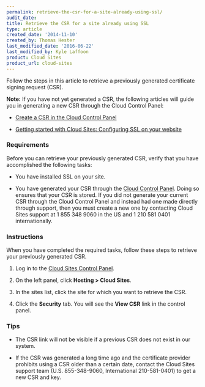 ```yaml
---
permalink: retrieve-the-csr-for-a-site-already-using-ssl/
audit_date:
title: Retrieve the CSR for a site already using SSL
type: article
created_date: '2014-11-10'
created_by: Thomas Hester
last_modified_date: '2016-06-22'
last_modified_by: Kyle Laffoon
product: Cloud Sites
product_url: cloud-sites
---
```


Follow the steps in this article to retrieve a previously generated certificate signing request (CSR).

**Note:** If you have not yet generated a CSR, the following articles will guide you in generating a new CSR through the Cloud Control Panel:

- [Create a CSR in the Cloud Control Panel](/how-to/create-a-csr-in-the-cloud-control-panel)

- [Getting started with Cloud Sites: Configuring SSL on your website](/how-to/getting-started-with-cloud-sites-configuring-ssl-on-your-websites)

### Requirements

Before you can retrieve your previously generated CSR, verify that you have accomplished the following tasks:

- You have installed SSL on your site.

- You have generated your CSR through the [Cloud Control Panel](https://csrgenerator.rackspace.com/). Doing so ensures that your CSR is stored. If you did not generate your current CSR through the Cloud Control Panel and instead had one made directly through support, then you must create a new one by contacting Cloud Sites support at 1 855 348 9060 in the US and 1 210 581 0401 internationally.

### Instructions

When you have completed the required tasks, follow these steps to retrieve your previously generated CSR.

1.	Log in to the [Cloud Sites Control Panel](https://manage.rackspacecloud.com).

2.	On the left panel, click **Hosting > Cloud Sites**.

3.	In the sites list, click the site for which you want to retrieve the CSR.

4.	Click the **Security** tab.
   You will see the **View CSR** link in the control panel.


### Tips

- The CSR link will not be visible if a previous CSR does not exist in our system.

- If the CSR was generated a long time ago and the certificate provider prohibits using a CSR older than a certain date, contact the Cloud Sites support team (U.S. 855-348-9060, International 210-581-0401) to get a new CSR and key.
